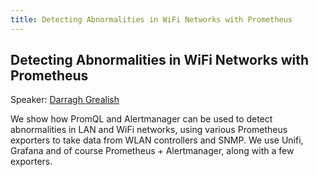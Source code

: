 ```yaml
---
title: Detecting Abnormalities in WiFi Networks with Prometheus
---
```


## Detecting Abnormalities in WiFi Networks with Prometheus

Speaker: [Darragh Grealish](/2018-munich/speakers/darragh-grealish/)

We show how PromQL and Alertmanager can be used to detect abnormalities in LAN and WiFi networks, using various Prometheus exporters to take data from  WLAN controllers and SNMP. We use Unifi, Grafana and of course Prometheus + Alertmanager, along with a few exporters.
